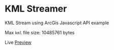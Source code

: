 # KML Streamer
KML Stream using ArcGis Javascript API example

Max ```kml``` file size: 10485761 bytes

Live [Preview](https://developers.arcgis.com/javascript/latest/sample-code/sandbox/index.html?sample=layers-kml)

